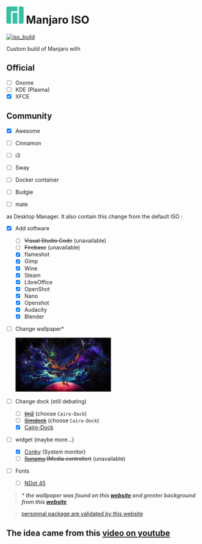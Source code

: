 # <img src="/image/favicon.svg" height="45"> Manjaro ISO 

[![iso_build](https://github.com/jfl3x/Manjaro-iso/actions/workflows/build.yaml/badge.svg?branch=main)](https://github.com/jfl3x/Manjaro-iso/actions/workflows/build.yaml)

Custom build of Manjaro with 

## Official

- [ ] Gnome
- [ ] KDE (Plasma)
- [x] XFCE

## Community

- [x] Awesome
- [ ] Cinnamon
- [ ] i3
- [ ] Sway
- [ ] Docker container
- [ ] Budgie
- [ ] mate


as Desktop Manager. It also contain this change from the default ISO : 

 - [X] Add software
   - [ ] ~~Visual Studio Code~~ (unavailable)
   - [ ] ~~Firebase~~ (unavailable)
   - [x] flameshot
   - [x] Gimp
   - [x] Wine
   - [x] Steam
   - [x] LibreOffice
   - [x] OpenShot
   - [x] Nano
   - [x] Openshot
   - [x] Audacity
   - [x] Blender

- [ ] Change wallpaper* 

  <img src="/image/wallpaper-spaceman.jpg" width="250">

- [ ] Change dock (still debating)
  - [ ] ~~[tin2](https://gitlab.com/o9000/tint2)~~ (choose `Cairo-Dock`)
  - [ ] ~~[Simdock](https://github.com/onli/simdock)~~ (choose `Cairo-Dock`)
  - [x] [Cairo-Dock](https://www.glx-dock.org/)

- [ ] widget (maybe more...)
  - [x] [Conky](https://github.com/brndnmtthws/conky) (System monitor)
  - [ ] ~~[Sunamu](https://github.com/NyaomiDEV/Sunamu) (Media controller)~~ (unavailable)

- [ ] Fonts
  - [ ] [NDot 45](https://fontstruct.com/fontstructions/show/1947061/ndot-45-inspired-by-nothing) 



> _**\* the wallpaper was found on this [website](https://wallpapershome.com%2Fart%2Fspace-planet-man-dog-4k-19737.html&psig=AOvVaw3FOxtZ--ElSF0FIYTkM0A7&ust=1698693882566000&source=images&cd=vfe&opi=89978449&ved=0CBEQjRxqFwoTCMjVqIH-m4IDFQAAAAAdAAAAABAD) and greeter background from this [website](https://wallpapers.com/wallpapers/manjaro-3840-x-2160-ds4yu5wqd6c3nqp4.html)**_


> [personnal package are validated by this website](https://packages.manjaro.org/)


## The idea came from this [video on youtube](https://www.youtube.com/watch?v=S2t5Iat37CI)